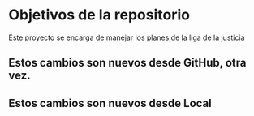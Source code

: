 # Objetivos de la repositorio

Este proyecto se encarga de manejar los planes de la liga de la justicia

## Estos cambios son nuevos desde GitHub, otra vez.
## Estos cambios son nuevos desde Local
